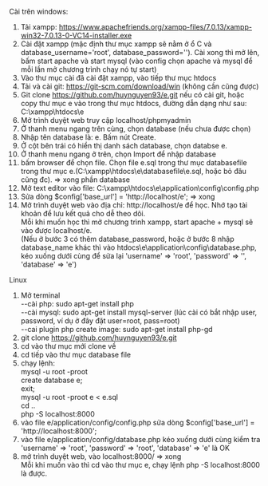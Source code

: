 Cài trên windows:  
1. Tải xampp: https://www.apachefriends.org/xampp-files/7.0.13/xampp-win32-7.0.13-0-VC14-installer.exe  
2. Cài đặt xampp (mặc định thư mục xampp sẽ nằm ở ổ C và database_username='root', database_password=''). Cài xong thì mở   lên, bấm start apache và start mysql (vào config chọn apache và mysql để mỗi lần mở chương trình chạy nó tự start)  
3. Vào thư mục cài đã cài đặt xampp, vào tiếp thư mục htdocs  
4. Tải và cài git: https://git-scm.com/download/win (không cần cũng được)  
5. Git clone https://github.com/huynguyen93/e.git nếu có cài git, hoặc copy thư mục e vào trong thư mục htdocs,
 đường dẫn dạng như sau: C:\xampp\htdocs\e  
6. Mở trình duyệt web truy cập localhost/phpmyadmin  
7. Ở thanh menu ngang trên cùng, chọn database (nếu chưa được chọn)  
8. Nhập tên database là: e. Bấm nút Create.  
9. Ở cột bên trái có hiển thị danh sách database, chọn databse e.  
10. Ở thanh menu ngang ở trên, chọn Import để nhập database  
11. bấm browser để chọn file. Chọn file e.sql trong thư mục databasefile trong thư mục e.(C:\xampp\htdocs\e\databasefile\e.sql, hoặc bỏ đâu cũng đc). => xong phần database  
12. Mở text editor vào file: C:\xampp\htdocs\e\application\config\config.php  
13. Sửa dòng $config['base_url'] = 'http://localhost/e'; => xong  
14. Mở trình duyệt web vào địa chỉ: http://localhost/e để học. Nhớ tạo tài khoản để lưu kết quả cho dễ theo dõi.  
Mỗi khi muốn học thì mở chương trình xampp, start apache + mysql sẽ vào được localhost/e.  
(Nếu ở bước 3 có thêm database_password, hoặc ở bước 8 nhập database_name khác thì vào htdocs\e\application\config\database.php, kéo xuống dưới cùng để sửa lại 'username' => 'root', 'password' => '', 'database' => 'e')

Linux  
1. Mở terminal  
--cài php: sudo apt-get install php  
--cài mysql: sudo apt-get install mysql-server (lúc cài có bắt nhập user, password, ví dụ ở đây đặt user=root, pass=root)  
--cai plugin php create image: sudo apt-get install php-gd  
2. git clone https://github.com/huynguyen93/e.git  
3. cd vào thư mục mới clone về  
4. cd tiếp vào thư mục database file  
5. chạy lệnh:  
mysql -u root -proot  
create database e;  
exit;  
mysql -u root -proot e < e.sql  
cd ..  
php -S localhost:8000  
6. vào file e/application/config/config.php sửa dòng $config['base_url'] = 'http://localhost:8000';  
7. vào file e/application/config/database.php kéo xuống dưới cùng kiểm tra 'username' => 'root', 'password' => 'root', 'database' => 'e' là OK  
8. mở trình duyệt web, vào localhost:8000/ => xong  
Mỗi khi muốn vào thì cd vào thư mục e, chạy lệnh php -S localhost:8000 là được. 
